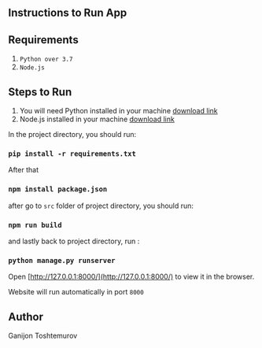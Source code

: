 

## Instructions to Run App

## Requirements

1. `Python over 3.7 `
2. `Node.js`


## Steps to Run 

1) You will need Python installed in your machine [download link](https://www.python.org/downloads/)
2) Node.js installed in your machine [download link](https://nodejs.org/en/)

In the project directory, you should run:

### `pip install -r requirements.txt`
After that 
### `npm install package.json`

after go to `src` folder of project directory, you should run:

### `npm run build`

and lastly back to project directory, run :

### `python manage.py runserver`

Open [http://127.0.0.1:8000/](http://127.0.0.1:8000/) to view it in the browser.

Website will run automatically in port `8000`

## Author

Ganijon Toshtemurov
